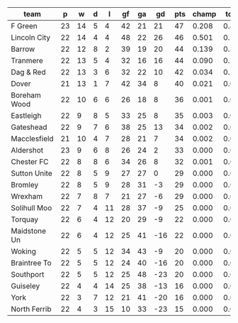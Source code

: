 |     team     | p  | w  | d | l  | gf | ga | gd  | pts | champ | top2  | top3  | top4  |  5-7  | bot4  | bot3  | bot2  |
|--------------|----|----|---|----|----|----|-----|-----|-------|-------|-------|-------|-------|-------|-------|-------|
| F Green      | 23 | 14 | 5 |  4 | 42 | 21 |  21 |  47 | 0.208 | 0.470 | 0.669 | 0.806 | 0.167 | 0.000 | 0.000 | 0.000|
| Lincoln City | 22 | 14 | 4 |  4 | 48 | 22 |  26 |  46 | 0.501 | 0.733 | 0.865 | 0.933 | 0.062 | 0.000 | 0.000 | 0.000|
| Barrow       | 22 | 12 | 8 |  2 | 39 | 19 |  20 |  44 | 0.139 | 0.340 | 0.536 | 0.697 | 0.244 | 0.000 | 0.000 | 0.000|
| Tranmere     | 22 | 13 | 5 |  4 | 32 | 16 |  16 |  44 | 0.090 | 0.241 | 0.424 | 0.613 | 0.300 | 0.000 | 0.000 | 0.000|
| Dag & Red    | 22 | 13 | 3 |  6 | 32 | 22 |  10 |  42 | 0.034 | 0.102 | 0.211 | 0.362 | 0.416 | 0.000 | 0.000 | 0.000|
| Dover        | 21 | 13 | 1 |  7 | 42 | 34 |   8 |  40 | 0.021 | 0.069 | 0.153 | 0.268 | 0.422 | 0.000 | 0.000 | 0.000|
| Boreham Wood | 22 | 10 | 6 |  6 | 26 | 18 |   8 |  36 | 0.001 | 0.007 | 0.019 | 0.046 | 0.220 | 0.000 | 0.000 | 0.000|
| Eastleigh    | 22 |  9 | 8 |  5 | 33 | 25 |   8 |  35 | 0.003 | 0.012 | 0.036 | 0.076 | 0.280 | 0.000 | 0.000 | 0.000|
| Gateshead    | 22 |  9 | 7 |  6 | 38 | 25 |  13 |  34 | 0.002 | 0.015 | 0.041 | 0.087 | 0.307 | 0.000 | 0.000 | 0.000|
| Macclesfield | 21 | 10 | 4 |  7 | 28 | 21 |   7 |  34 | 0.002 | 0.010 | 0.032 | 0.073 | 0.270 | 0.000 | 0.000 | 0.000|
| Aldershot    | 23 |  9 | 6 |  8 | 26 | 24 |   2 |  33 | 0.000 | 0.001 | 0.003 | 0.011 | 0.094 | 0.000 | 0.000 | 0.000|
| Chester FC   | 22 |  8 | 8 |  6 | 34 | 26 |   8 |  32 | 0.001 | 0.003 | 0.010 | 0.026 | 0.157 | 0.000 | 0.000 | 0.000|
| Sutton Unite | 22 |  8 | 5 |  9 | 27 | 27 |   0 |  29 | 0.000 | 0.000 | 0.001 | 0.002 | 0.028 | 0.003 | 0.001 | 0.000|
| Bromley      | 22 |  8 | 5 |  9 | 28 | 31 |  -3 |  29 | 0.000 | 0.000 | 0.000 | 0.002 | 0.019 | 0.007 | 0.003 | 0.000|
| Wrexham      | 22 |  7 | 8 |  7 | 21 | 27 |  -6 |  29 | 0.000 | 0.000 | 0.000 | 0.001 | 0.013 | 0.014 | 0.005 | 0.002|
| Solihull Moo | 22 |  7 | 4 | 11 | 28 | 37 |  -9 |  25 | 0.000 | 0.000 | 0.000 | 0.000 | 0.002 | 0.073 | 0.035 | 0.013|
| Torquay      | 22 |  6 | 4 | 12 | 20 | 29 |  -9 |  22 | 0.000 | 0.000 | 0.000 | 0.000 | 0.000 | 0.153 | 0.080 | 0.033|
| Maidstone Un | 22 |  6 | 4 | 12 | 25 | 41 | -16 |  22 | 0.000 | 0.000 | 0.000 | 0.000 | 0.000 | 0.303 | 0.183 | 0.093|
| Woking       | 22 |  5 | 5 | 12 | 34 | 43 |  -9 |  20 | 0.000 | 0.000 | 0.000 | 0.000 | 0.000 | 0.191 | 0.102 | 0.045|
| Braintree To | 22 |  5 | 5 | 12 | 24 | 40 | -16 |  20 | 0.000 | 0.000 | 0.000 | 0.000 | 0.000 | 0.412 | 0.272 | 0.149|
| Southport    | 22 |  5 | 5 | 12 | 25 | 48 | -23 |  20 | 0.000 | 0.000 | 0.000 | 0.000 | 0.000 | 0.584 | 0.429 | 0.265|
| Guiseley     | 22 |  4 | 4 | 14 | 25 | 38 | -13 |  16 | 0.000 | 0.000 | 0.000 | 0.000 | 0.000 | 0.636 | 0.491 | 0.323|
| York         | 22 |  3 | 7 | 12 | 21 | 41 | -20 |  16 | 0.000 | 0.000 | 0.000 | 0.000 | 0.000 | 0.777 | 0.651 | 0.481|
| North Ferrib | 22 |  4 | 3 | 15 | 10 | 33 | -23 |  15 | 0.000 | 0.000 | 0.000 | 0.000 | 0.000 | 0.846 | 0.746 | 0.597|

